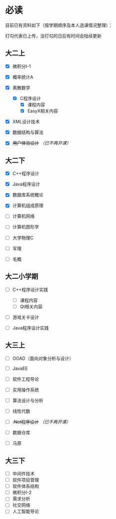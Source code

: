 # 必读

目前已有资料如下（按学期顺序及本人选课情况整理）：

打勾代表已上传，没打勾的日后有时间会陆续更新

## 大二上

- [x] 微积分I-1

- [x] 概率统计A

- [x] 离散数学
  - [x] C程序设计
    - [x] 课程内容
    - [x] EasyX相关内容

- [x] XML设计技术

- [x] 数据结构与算法

- [x] ~~用户体验设计~~  *（已不再开课）*



## 大二下

- [x] C++程序设计

- [x] Java程序设计

- [x] 数据库系统概论

- [x] 计算机组成原理

- [ ] 计算机网络

- [ ] 计算机图形学

- [ ] 大学物理C

- [ ] 军理

- [ ] 毛概



## 大二小学期

- [ ] C++程序设计实践
  - [ ] 课程内容
  - [ ] Qt相关内容
- [ ] 游戏关卡设计
- [ ] Java程序设计实践



## 大三上

- [ ] OOAD（面向对象分析与设计）
- [ ] JavaEE
- [ ] 软件工程导论
- [ ] 实用操作系统
- [ ] 算法设计与分析
- [ ] 线性代数
- [ ] ~~.Net程序设计~~  *（已不再开课）*
- [ ] 数据仓库
- [ ] 马原



## 大三下

- [ ] 中间件技术
- [ ] 软件项目管理
- [ ] 软件体系结构
- [ ] 微积分I-2
- [ ] 需求分析
- [ ] 社交网络
- [ ] 人工智能导论
